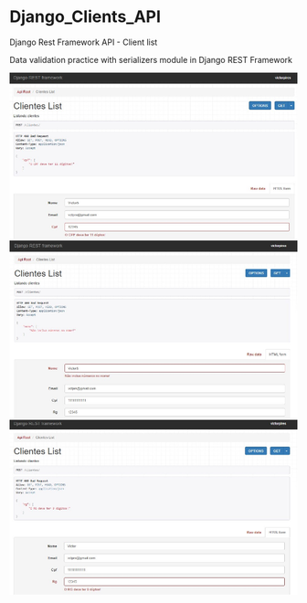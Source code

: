# Django_Clients_API
Django Rest Framework API - Client list

Data validation practice with serializers module in Django REST Framework

![Image](https://github.com/vmpires/vmpires/blob/main/Django_Clients_API%201.jpg)
![Image](https://github.com/vmpires/vmpires/blob/main/Django_Clients_API%202.jpg)
![Image](https://github.com/vmpires/vmpires/blob/main/Django_Clients_API%203.jpg)

